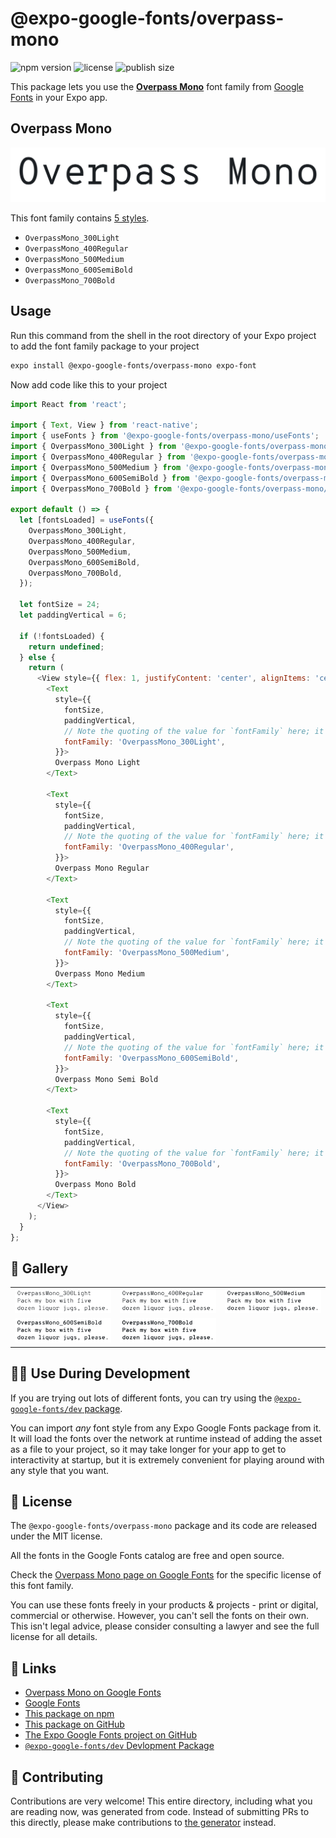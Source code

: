# @expo-google-fonts/overpass-mono

![npm version](https://flat.badgen.net/npm/v/@expo-google-fonts/overpass-mono)
![license](https://flat.badgen.net/github/license/expo/google-fonts)
![publish size](https://flat.badgen.net/packagephobia/install/@expo-google-fonts/overpass-mono)

This package lets you use the [**Overpass Mono**](https://fonts.google.com/specimen/Overpass+Mono) font family from [Google Fonts](https://fonts.google.com/) in your Expo app.

## Overpass Mono

![Overpass Mono](./font-family.png)

This font family contains [5 styles](#-gallery).

- `OverpassMono_300Light`
- `OverpassMono_400Regular`
- `OverpassMono_500Medium`
- `OverpassMono_600SemiBold`
- `OverpassMono_700Bold`

## Usage

Run this command from the shell in the root directory of your Expo project to add the font family package to your project
```sh
expo install @expo-google-fonts/overpass-mono expo-font
```

Now add code like this to your project
```js
import React from 'react';

import { Text, View } from 'react-native';
import { useFonts } from '@expo-google-fonts/overpass-mono/useFonts';
import { OverpassMono_300Light } from '@expo-google-fonts/overpass-mono/300Light';
import { OverpassMono_400Regular } from '@expo-google-fonts/overpass-mono/400Regular';
import { OverpassMono_500Medium } from '@expo-google-fonts/overpass-mono/500Medium';
import { OverpassMono_600SemiBold } from '@expo-google-fonts/overpass-mono/600SemiBold';
import { OverpassMono_700Bold } from '@expo-google-fonts/overpass-mono/700Bold';

export default () => {
  let [fontsLoaded] = useFonts({
    OverpassMono_300Light,
    OverpassMono_400Regular,
    OverpassMono_500Medium,
    OverpassMono_600SemiBold,
    OverpassMono_700Bold,
  });

  let fontSize = 24;
  let paddingVertical = 6;

  if (!fontsLoaded) {
    return undefined;
  } else {
    return (
      <View style={{ flex: 1, justifyContent: 'center', alignItems: 'center' }}>
        <Text
          style={{
            fontSize,
            paddingVertical,
            // Note the quoting of the value for `fontFamily` here; it expects a string!
            fontFamily: 'OverpassMono_300Light',
          }}>
          Overpass Mono Light
        </Text>

        <Text
          style={{
            fontSize,
            paddingVertical,
            // Note the quoting of the value for `fontFamily` here; it expects a string!
            fontFamily: 'OverpassMono_400Regular',
          }}>
          Overpass Mono Regular
        </Text>

        <Text
          style={{
            fontSize,
            paddingVertical,
            // Note the quoting of the value for `fontFamily` here; it expects a string!
            fontFamily: 'OverpassMono_500Medium',
          }}>
          Overpass Mono Medium
        </Text>

        <Text
          style={{
            fontSize,
            paddingVertical,
            // Note the quoting of the value for `fontFamily` here; it expects a string!
            fontFamily: 'OverpassMono_600SemiBold',
          }}>
          Overpass Mono Semi Bold
        </Text>

        <Text
          style={{
            fontSize,
            paddingVertical,
            // Note the quoting of the value for `fontFamily` here; it expects a string!
            fontFamily: 'OverpassMono_700Bold',
          }}>
          Overpass Mono Bold
        </Text>
      </View>
    );
  }
};

```

## 🔡 Gallery


||||
|-|-|-|
|![OverpassMono_300Light](./OverpassMono_300Light.ttf.png)|![OverpassMono_400Regular](./OverpassMono_400Regular.ttf.png)|![OverpassMono_500Medium](./OverpassMono_500Medium.ttf.png)||
|![OverpassMono_600SemiBold](./OverpassMono_600SemiBold.ttf.png)|![OverpassMono_700Bold](./OverpassMono_700Bold.ttf.png)|||


## 👩‍💻 Use During Development

If you are trying out lots of different fonts, you can try using the [`@expo-google-fonts/dev` package](https://github.com/expo/google-fonts/tree/master/font-packages/dev#readme).

You can import *any* font style from any Expo Google Fonts package from it. It will load the fonts
over the network at runtime instead of adding the asset as a file to your project, so it may take longer
for your app to get to interactivity at startup, but it is extremely convenient
for playing around with any style that you want.

## 📖 License

The `@expo-google-fonts/overpass-mono` package and its code are released under the MIT license.

All the fonts in the Google Fonts catalog are free and open source.

Check the [Overpass Mono page on Google Fonts](https://fonts.google.com/specimen/Overpass+Mono) for the specific license of this font family.

You can use these fonts freely in your products & projects - print or digital, commercial or otherwise. However, you can't sell the fonts on their own. This isn't legal advice, please consider consulting a lawyer and see the full license for all details.

## 🔗 Links

- [Overpass Mono on Google Fonts](https://fonts.google.com/specimen/Overpass+Mono)
- [Google Fonts](https://fonts.google.com/)
- [This package on npm](https://www.npmjs.com/package/@expo-google-fonts/overpass-mono)
- [This package on GitHub](https://github.com/expo/google-fonts/tree/master/font-packages/overpass-mono)
- [The Expo Google Fonts project on GitHub](https://github.com/expo/google-fonts)
- [`@expo-google-fonts/dev` Devlopment Package](https://github.com/expo/google-fonts/tree/master/font-packages/dev)

## 🤝 Contributing

Contributions are very welcome! This entire directory, including what you are reading now, was generated from code. Instead of submitting PRs to this directly, please make contributions to [the generator](https://github.com/expo/google-fonts/tree/master/packages/generator) instead.

